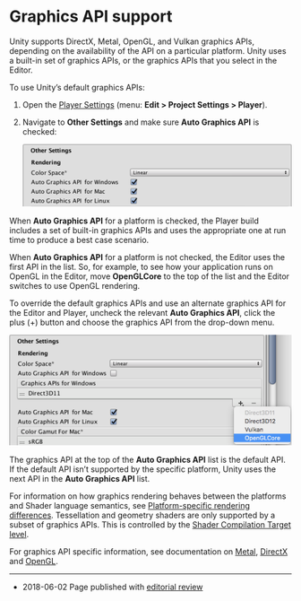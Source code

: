 # Graphics API support

Unity supports DirectX, Metal, OpenGL, and Vulkan graphics APIs, depending on the availability of the API on a particular platform. Unity uses a built-in set of graphics APIs, or the graphics APIs that you select in the Editor. 

To use Unity’s default graphics APIs:

1. Open the [Player Settings](class-PlayerSettings.html)  (menu: __Edit &gt; Project Settings &gt; Player__).

2. Navigate to __Other Settings__ and make sure __Auto Graphics API__ is checked:

    ![Using the default graphics APIs](../uploads/Main/AutoGraphicsAPICheckboxes.png)

When __Auto Graphics API__ for a platform is checked, the Player build includes a set of built-in graphics APIs and uses the appropriate one at run time to produce a best case scenario.

When __Auto Graphics API__ for a platform is not checked, the Editor uses the first API in the list. So, for example, to see how your application runs on OpenGL in the Editor, move __OpenGLCore__ to the top of the list and the Editor switches to use OpenGL rendering.

To override the default graphics APIs and use an alternate graphics API for the Editor and Player, uncheck the relevant __Auto Graphics API__, click the plus (+) button and choose the graphics API from the drop-down menu.

![Adding OpenGLCore to the Graphics APIs for Windows list](../uploads/Main/SelectGraphicsAPIs.png)

The graphics API at the top of the __Auto Graphics API__ list is the default API. If the default API isn’t supported by the specific platform, Unity uses the next API in the __Auto Graphics API__ list.

For information on how graphics rendering behaves between the platforms and Shader language semantics, see [Platform-specific rendering differences](SL-PlatformDifferences.html). Tessellation and geometry shaders are only supported by a subset of graphics APIs. This is controlled by the [Shader Compilation Target level](SL-ShaderCompileTargets.html).

For graphics API specific information, see documentation on [Metal](Metal.html), [DirectX](UsingDX11GL3Features.html) and [OpenGL](OpenGLCoreDetails.html). 

---

* <span class="page-edit">2018-06-02  Page published with [editorial review](DocumentationEditorialReview.html)
</span>


